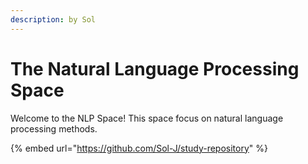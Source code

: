 ```yaml
---
description: by Sol
---
```


# The Natural Language Processing Space

Welcome to the NLP Space! This space focus on natural language processing methods.

{% embed url="https://github.com/Sol-J/study-repository" %}






